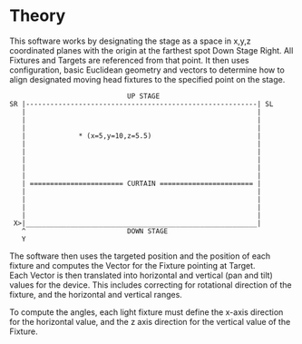 # Theory
This software works by designating the stage as a space in 
x,y,z coordinated planes with the origin at the farthest spot 
Down Stage Right.  All Fixtures and Targets are referenced from 
that point.  It then uses configuration, basic Euclidean geometry 
and vectors to determine how to align designated moving head fixtures
to the specified point on the stage.  

```
                             UP STAGE
SR |---------------------------------------------------------| SL
   |                                                         |
   |                                                         |
   |                                                         |
   |             * (x=5,y=10,z=5.5)                          |
   |                                                         |
   |                                                         |
   |                                                         |
   |                                                         |
   |                                                         |
   | ======================= CURTAIN ======================= |
   |                                                         |
   |                                                         |
   |                                                         |
   |                                                         |
 X>|_________________________________________________________|
   ^                         DOWN STAGE                       
   Y 
```

The software then uses the targeted position and the position of each
fixture and computes the Vector for the Fixture pointing at Target.  
Each Vector is then translated into horizontal and vertical (pan and tilt)
values for the device.  This includes correcting for rotational direction
of the fixture, and the horizontal and vertical ranges.

To compute the angles, each light fixture must define the x-axis direction 
for the horizontal value, and the z axis direction for the vertical value 
of the Fixture.